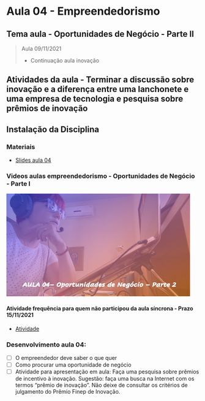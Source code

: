 # Aula 04 - Empreendedorismo
## Tema aula - Oportunidades de Negócio - Parte II

> Aula 09/11/2021
> 
> * Continuação aula inovação 

## Atividades da aula - Terminar a discussão sobre inovação e a diferença entre uma lanchonete e uma empresa de tecnologia e pesquisa sobre prêmios de inovação

## Instalação da Disciplina

### Materiais
- [Slides aula 04](Aula_4_oportunidades_de_negocio_parte2.pdf)

### Videos aulas empreendedorismo -  Oportunidades de Negócio - Parte I
[![Aula - Oportunidades de Negócio PARTE I](capa_aula6.png)]()


####  Atividade frequência para quem não participou da aula síncrona - Prazo 15/11/2021

- [Atividade](https://forms.gle/juJhm6dCNnAzb2538)

### Desenvolvimento aula 04: 

- [ ]  O empreendedor deve saber o que quer
- [ ]  Como procurar uma oportunidade de negócio
- [ ]  Atividade para apresentação em aula: Faça uma pesquisa sobre prêmios de incentivo à inovação. Sugestão: faça uma busca na Internet com os termos “prêmio de inovação”. Não deixe de consultar os critérios de julgamento do Prêmio Finep de Inovação.
